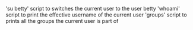 'su betty' script to switches the current user to the user betty
'whoami' script to print the effective username of the current user
'groups' script to prints all the groups the current user is part of

